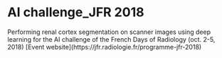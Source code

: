 <h1>AI challenge_JFR 2018 </h1>
Performing renal cortex segmentation on scanner images using deep learning for 
the AI challenge of the French Days of Radiology (oct. 2-5, 2018)
[Event website](https://jfr.radiologie.fr/programme-jfr-2018)

